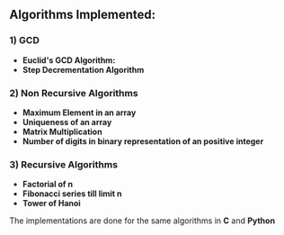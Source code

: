 ## Algorithms Implemented:
### **1) GCD**
- **Euclid's GCD Algorithm:**
- **Step Decrementation Algorithm** 

### **2) Non Recursive Algorithms**
- **Maximum Element in an array**
- **Uniqueness of an array**
- **Matrix Multiplication**
- **Number of digits in binary representation of an positive integer**

### **3) Recursive Algorithms**
- **Factorial of n**
- **Fibonacci series till limit n**
- **Tower of Hanoi**

The implementations are done for the same algorithms in **C** and **Python**